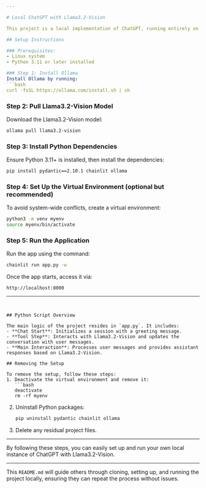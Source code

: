 ```yaml
---

# Local ChatGPT with Llama3.2-Vision

This project is a local implementation of ChatGPT, running entirely on Llama3.2-Vision, providing a local AI assistant. You can run this project on your own machine and interact with the assistant in a similar way to ChatGPT.

## Setup Instructions

### Prerequisites:
- Linux system
- Python 3.11 or later installed

### Step 1: Install Ollama
Install Ollama by running:
```bash
curl -fsSL https://ollama.com/install.sh | sh
```

### Step 2: Pull Llama3.2-Vision Model
Download the Llama3.2-Vision model:
```bash
ollama pull llama3.2-vision
```

### Step 3: Install Python Dependencies
Ensure Python 3.11+ is installed, then install the dependencies:
```bash
pip install pydantic==2.10.1 chainlit ollama
```

### Step 4: Set Up the Virtual Environment (optional but recommended)
To avoid system-wide conflicts, create a virtual environment:
```bash
python3 -m venv myenv
source myenv/bin/activate
```

### Step 5: Run the Application
Run the app using the command:
```bash
chainlit run app.py -w
```

Once the app starts, access it via:
```plaintext
http://localhost:8000
```

---
```


## Python Script Overview

The main logic of the project resides in `app.py`. It includes:
- **Chat Start**: Initializes a session with a greeting message.
- **Tool Step**: Interacts with Llama3.2-Vision and updates the conversation with user messages.
- **Main Interaction**: Processes user messages and provides assistant responses based on Llama3.2-Vision.

## Removing the Setup

To remove the setup, follow these steps:
1. Deactivate the virtual environment and remove it:
   ```bash
   deactivate
   rm -rf myenv
   ```
2. Uninstall Python packages:
   ```bash
   pip uninstall pydantic chainlit ollama
   ```
3. Delete any residual project files.

---

By following these steps, you can easily set up and run your own local instance of ChatGPT with Llama3.2-Vision.

---

This `README.md` will guide others through cloning, setting up, and running the project locally, ensuring they can repeat the process without issues.
